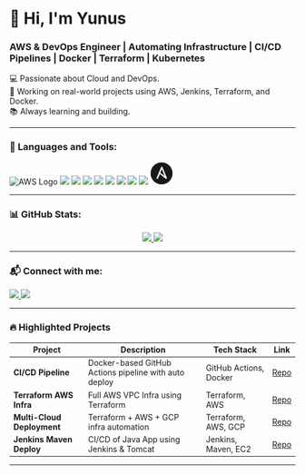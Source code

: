 # 👋 Hi, I'm Yunus  
### AWS & DevOps Engineer | Automating Infrastructure | CI/CD Pipelines | Docker | Terraform | Kubernetes

💻 Passionate about Cloud and DevOps.  
🚀 Working on real-world projects using AWS, Jenkins, Terraform, and Docker.  
📚 Always learning and building.

---

### 🧰 Languages and Tools:
<p align="left">
  <img src="https://cdn.jsdelivr.net/gh/devicons/devicon/icons/amazonwebservices/amazonwebservices-original-wordmark.svg" width="50" height="50" alt="AWS Logo"/>
  <img src="https://cdn.jsdelivr.net/gh/devicons/devicon/icons/terraform/terraform-original.svg" width="40" />
  <img src="https://cdn.jsdelivr.net/gh/devicons/devicon/icons/docker/docker-original.svg" width="40" />
  <img src="https://cdn.jsdelivr.net/gh/devicons/devicon/icons/kubernetes/kubernetes-plain.svg" width="40" />
  <img src="https://cdn.jsdelivr.net/gh/devicons/devicon/icons/bash/bash-original.svg" width="40" />
  <img src="https://cdn.jsdelivr.net/gh/devicons/devicon/icons/python/python-original.svg" width="40" />
  <img src="https://cdn.jsdelivr.net/gh/devicons/devicon/icons/linux/linux-original.svg" width="40" />
  <img src="https://cdn.jsdelivr.net/gh/devicons/devicon/icons/git/git-original.svg" width="40" />
  <img src="https://cdn.jsdelivr.net/gh/devicons/devicon/icons/jenkins/jenkins-original.svg" width="40" />
  <img src="https://raw.githubusercontent.com/devicons/devicon/master/icons/ansible/ansible-original.svg" width="40" />
</p>

---

### 📊 GitHub Stats:

<div align="center">
  <a href="https://github.com/Yunus705">
    <img height="200" src="https://github-readme-stats.vercel.app/api?username=Yunus705&theme=default&show_icons=true&count_private=true" />
  </a>
  <a href="https://github.com/Yunus705">
    <img height="200" src="https://github-readme-stats.vercel.app/api/top-langs/?username=Yunus705&layout=compact&langs_count=8&theme=default"/>
  </a>
</div>


---

### 📬 Connect with me:
<p align="left">
  <a href="https://www.linkedin.com/in/yunussharif705/" target="_blank">
    <img src="https://cdn.jsdelivr.net/npm/simple-icons@3.13.0/icons/linkedin.svg" width="30" />
  </a>
  <a href="mailto:yunussharif705@gmail.com" target="_blank">
    <img src="https://cdn.jsdelivr.net/npm/simple-icons@3.13.0/icons/gmail.svg" width="30" />
  </a>
</p>

---

### 🔥 Highlighted Projects

| Project | Description | Tech Stack | Link |
|--------|-------------|------------|------|
| **CI/CD Pipeline** | Docker-based GitHub Actions pipeline with auto deploy | GitHub Actions, Docker | [Repo](https://github.com/Yunus705/cicd-docker-project) |
| **Terraform AWS Infra** | Full AWS VPC Infra using Terraform | Terraform, AWS | [Repo](https://github.com/Yunus705/aws-terraform-vpc) |
| **Multi-Cloud Deployment** | Terraform + AWS + GCP infra automation | Terraform, AWS, GCP | [Repo](https://github.com/Yunus705/multicloud-terraform) |
| **Jenkins Maven Deploy** | CI/CD of Java App using Jenkins & Tomcat | Jenkins, Maven, EC2 | [Repo](https://github.com/Yunus705/mvn-project) |

---

